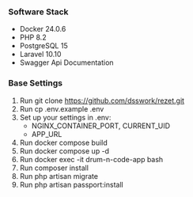 ### Software Stack
- Docker 24.0.6
- PHP 8.2
- PostgreSQL 15
- Laravel 10.10
- Swagger Api Documentation


### Base Settings
1. Run git clone https://github.com/dsswork/rezet.git
2. Run cp .env.example .env
3. Set up your settings in .env:
    - NGINX_CONTAINER_PORT, CURRENT_UID
    - APP_URL
4. Run docker compose build
5. Run docker compose up -d
6. Run docker exec -it drum-n-code-app bash
7. Run composer install
8. Run php artisan migrate
9. Run php artisan passport:install
